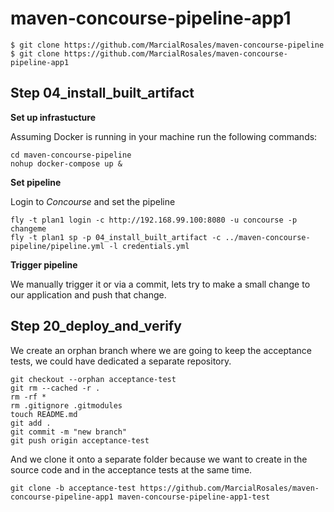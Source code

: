 # maven-concourse-pipeline-app1


```
$ git clone https://github.com/MarcialRosales/maven-concourse-pipeline
$ git clone https://github.com/MarcialRosales/maven-concourse-pipeline-app1
```



## Step 04_install_built_artifact

**Set up infrastucture**

Assuming Docker is running in your machine run the following commands:

```
cd maven-concourse-pipeline
nohup docker-compose up &
```

**Set pipeline**

Login to *Concourse* and set the pipeline
```
fly -t plan1 login -c http://192.168.99.100:8080 -u concourse -p changeme
fly -t plan1 sp -p 04_install_built_artifact -c ../maven-concourse-pipeline/pipeline.yml -l credentials.yml
```

**Trigger pipeline**

We manually trigger it or via a commit, lets try to make a small change to our application and push that change.

## Step 20_deploy_and_verify

We create an orphan branch where we are going to keep the acceptance tests, we could have dedicated a separate repository.
```
git checkout --orphan acceptance-test
git rm --cached -r .
rm -rf *
rm .gitignore .gitmodules
touch README.md
git add .
git commit -m "new branch"
git push origin acceptance-test
```

And we clone it onto a separate folder because we want to create in the source code and in the acceptance tests at the same time.

```
git clone -b acceptance-test https://github.com/MarcialRosales/maven-concourse-pipeline-app1 maven-concourse-pipeline-app1-test
```
